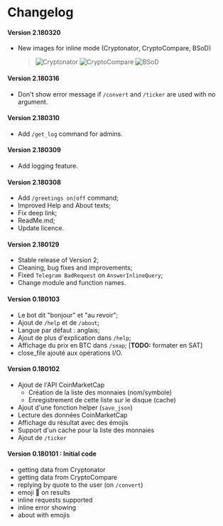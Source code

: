 # Changelog

#### Version 2.180320

* New images for inline mode (Cryptonator, CryptoCompare, BSoD)
    > <img src="https://i.imgur.com/4Shr41n.png" alt="Cryptonator"/>&nbsp;<img src="https://i.imgur.com/FWEOyTT.png" alt="CryptoCompare"/>&nbsp;<img src="https://i.imgur.com/AWeJubR.png" alt="BSoD"/>

#### Version 2.180316

* Don't show error message if `/convert` and `/ticker` are used with no argument.

#### Version 2.180310

* Add `/get_log` command for admins.

#### Version 2.180309

* Add logging feature.

#### Version 2.180308

* Add `/greetings on|off` command;
* Improved Help and About texts;
* Fix deep link;
* ReadMe.md;
* Update licence.

#### Version 2.180129

* Stable release of Version 2;
* Cleaning, bug fixes and improvements;
* Fixed `Telegram BadRequest` on `AnswerInlineQuery`;
* Change module and function names.

#### Version 0.180103

* Le bot dit "bonjour" et "au revoir";
* Ajout de `/help` et de `/about`;
* Langue par défaut : anglais;
* Ajout de plus d'explication dans `/help`;
* Affichage du prix en BTC dans `/snap`; [**TODO:** formater en SAT]
* close_file ajouté aux opérations I/O.


#### Version 0.180102

* Ajout de l'API CoinMarketCap
    * Création de la liste des monnaies (nom/symbole)
    * Enregistrement de cette liste sur le disque (cache)
* Ajout d'une fonction helper (`save_json`)
* Lecture des données CoinMarketCap
* Affichage du résultat avec des émojis
* Support d'un cache pour la liste des monnaies
* Ajout de `/ticker`


#### Version 0.180101 : Initial code

* getting data from Cryptonator
* getting data from CryptoCompare
* replying by quote to the user (on `/convert`)
* emoji :rocket: on results
* inline requests supported
* inline error showing
* about with emojis
